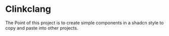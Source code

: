 # Clinkclang

The Point of this project is to create simple components in a shadcn style to copy and paste into other projects.
